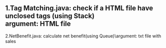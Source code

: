 1.Tag Matching.java: check if a HTML file have unclosed tags (using Stack)<br>
argument: HTML file
---
2.NetBenefit.java: calculate net benefit(using Queue)\argument: txt file with sales
